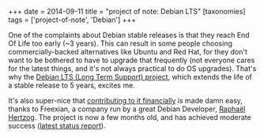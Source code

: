 +++
date = 2014-09-11
title = "project of note: Debian LTS"
[taxonomies]
tags = ['project-of-note', 'Debian']
+++

One of the complaints about Debian stable releases is that they reach
End Of Life too early (~3 years). This can result in some people
choosing commercially-backed alternatives like Ubuntu and Red Hat, for
they don't want to be bothered to have to upgrade that frequently (not
everyone cares for the latest things, and it's not always practical to
do OS upgrades). That's why the [Debian LTS (Long Term Support)
project], which extends the life of a stable release to 5 years, excites
me.

It's also super-nice that [contributing to it financially] is made damn
easy, thanks to Freexian, a company run by a great Debian Developer,
[Raphaël Hertzog]. The project is now a few months old, and has achieved
moderate success ([latest status report]).

  [Debian LTS (Long Term Support) project]: https://wiki.debian.org/LTS
  [contributing to it financially]: http://www.freexian.com/services/debian-lts.html
  [Raphaël Hertzog]: http://raphaelhertzog.com
  [latest status report]: http://raphaelhertzog.com/2014/09/10/freexians-first-report-about-debian-long-term-support
